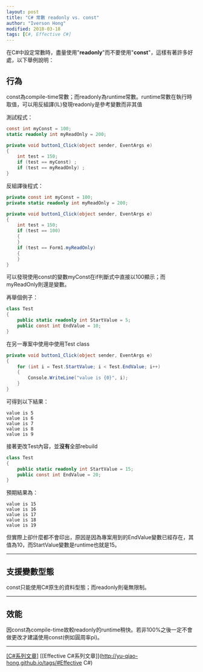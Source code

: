 ```yaml
---
layout: post
title: "C# 常數 readonly vs. const"
author: "Iverson Hong"
modified: 2018-03-18
tags: [C#, Effective C#]
---
```


在C#中設定常數時，盡量使用"**readonly**"而不要使用"**const**"，這樣有著許多好處，以下舉例說明：

## 行為 ##

const為compile-time常數；而readonly為runtime常數。runtime常數在執行時取值，可以用反組譯(IL)發現readonly是參考變數而非其值

測試程式：

~~~csharp
const int myConst = 100;
static readonly int myReadOnly = 200;

private void button1_Click(object sender, EventArgs e)
{
    int test = 150;
    if (test == myConst) ;
    if (test == myReadOnly) ;    
}
~~~

反組譯後程式：

~~~csharp
private const int myConst = 100;
private static readonly int myReadOnly = 200;

private void button1_Click(object sender, EventArgs e)
{
    int test = 150;
    if (test == 100)
    {
    }
    if (test == Form1.myReadOnly)
    {
    }
}
~~~

可以發現使用const的變數myConst在if判斷式中直接以100顯示；而myReadOnly則還是變數。

再舉個例子：

~~~csharp
class Test
{
    public static readonly int StartValue = 5;
    public const int EndValue = 10;
}
~~~

在另一專案中使用中使用Test class

~~~csharp
private void button1_Click(object sender, EventArgs e)
{
    for (int i = Test.StartValue; i < Test.EndValue; i++)
    {
        Console.WriteLine("value is {0}", i);
    }
}
~~~

可得到以下結果：

    value is 5
    value is 6
    value is 7
    value is 8
    value is 9

接著更改Test內容，並**沒有**全部rebuild

~~~csharp
class Test
{
    public static readonly int StartValue = 15;
    public const int EndValue = 20;
}
~~~

預期結果為：

    value is 15
    value is 16
    value is 17
    value is 18
    value is 19

但實際上卻什麼都不會印出，原因是因為專案用到的EndValue變數已經存在，其值為10，而StartValue變數是runtime也就是15。

----------

## 支援變數型態 ##

const只能使用C#原生的資料型態；而readonly則毫無限制。

----------

## 效能 ##

因const為compile-time故較readonly的runtime稍快。若非100%之後一定不會做更改才建議使用const(例如圓周率pi)。

----------

[[C#系列文章]](http://yu-qiao-hong.github.io/tags/#C#)
[[Effective C#系列文章]](http://yu-qiao-hong.github.io/tags/#Effective C#)